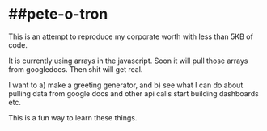 ##pete-o-tron
===========
This is an attempt to reproduce my corporate worth with less than 5KB of code.

It is currently using arrays in the javascript.  Soon it will pull those arrays from googledocs.  Then shit will get real.

I want to a) make a greeting generator, and b) see what I can do about pulling data from google docs and other api calls start building dashboards etc.

This is a fun way to learn these things.

